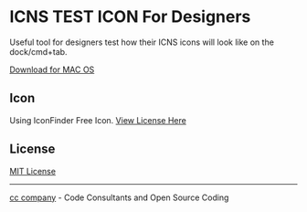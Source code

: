 # ICNS TEST ICON For Designers

Useful tool for designers test how their ICNS icons will look like on the dock/cmd+tab.

[Download for MAC OS](https://github.com/djalmaaraujo/icns-test-icon/releases/download/v1.0-beta/ICNSTestIcon.zip)

## Icon
Using IconFinder Free Icon. [View License Here](https://www.iconfinder.com/icons/58794/folder_icns_icon)

## License
[MIT License](http://djalmaaraujo.mit-license.org)

---------------------------
[cc company](http://nossomos.cc) - Code Consultants and Open Source Coding
